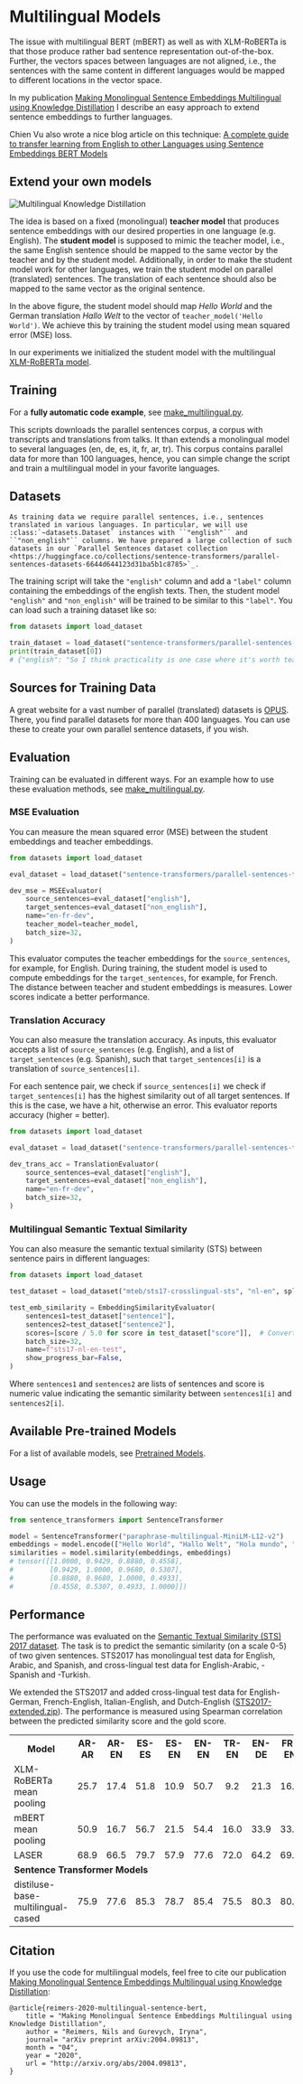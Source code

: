 # Multilingual Models
The issue with multilingual BERT (mBERT) as well as with XLM-RoBERTa is that those produce rather bad sentence representation out-of-the-box. Further, the vectors spaces between languages are not aligned, i.e., the sentences with the same content in different languages would be mapped to different locations in the vector space.

In my publication [Making Monolingual Sentence Embeddings Multilingual using Knowledge Distillation](https://arxiv.org/abs/2004.09813) I describe an easy approach to extend sentence embeddings to further languages.

Chien Vu also wrote a nice blog article on this technique: [A complete guide to transfer learning from English to other Languages using Sentence Embeddings BERT Models](https://towardsdatascience.com/a-complete-guide-to-transfer-learning-from-english-to-other-languages-using-sentence-embeddings-8c427f8804a9)

## Extend your own models
![Multilingual Knowledge Distillation](https://raw.githubusercontent.com/UKPLab/sentence-transformers/master/docs/img/multilingual-distillation.png)

The idea is based on a fixed (monolingual) **teacher model** that produces sentence embeddings with our desired properties in one language (e.g. English). The **student model** is supposed to mimic the teacher model, i.e., the same English sentence should be mapped to the same vector by the teacher and by the student model. Additionally, in order to make the student model work for other languages, we train the student model on parallel (translated) sentences. The translation of each sentence should also be mapped to the same vector as the original sentence.

In the above figure, the student model should map *Hello World* and the German translation *Hallo Welt* to the vector of ``teacher_model('Hello World')``. We achieve this by training the student model using mean squared error (MSE) loss.

In our experiments we initialized the student model with the multilingual [XLM-RoBERTa model](https://huggingface.co/FacebookAI/xlm-roberta-base). 

## Training 
For a **fully automatic code example**, see [make_multilingual.py](make_multilingual.py). 

This scripts downloads the parallel sentences corpus, a corpus with transcripts and translations from talks. It than extends a monolingual model to several languages (en, de, es, it, fr, ar, tr). This corpus contains parallel data for more than 100 languages, hence, you can simple change the script and train a multilingual model in your favorite languages.

## Datasets

```{eval-rst}
As training data we require parallel sentences, i.e., sentences translated in various languages. In particular, we will use :class:`~datasets.Dataset` instances with ``"english"`` and ``"non_english"`` columns. We have prepared a large collection of such datasets in our `Parallel Sentences dataset collection <https://huggingface.co/collections/sentence-transformers/parallel-sentences-datasets-6644d644123d31ba5b1c8785>`_.
```

The training script will take the `"english"` column and add a `"label"` column containing the embeddings of the english texts. Then, the student model `"english"` and `"non_english"` will be trained to be similar to this `"label"`. You can load such a training dataset like so:

```python
from datasets import load_dataset

train_dataset = load_dataset("sentence-transformers/parallel-sentences-talks", "en-de", split="train")
print(train_dataset[0])
# {"english": "So I think practicality is one case where it's worth teaching people by hand.", "non_english": "Ich denke, dass es sich aus diesem Grund lohnt, den Leuten das Rechnen von Hand beizubringen."}
```

## Sources for Training Data
A great website for a vast number of parallel (translated) datasets is [OPUS](http://opus.nlpl.eu/). There, you find parallel datasets for more than 400 languages. You can use these to create your own parallel sentence datasets, if you wish.

## Evaluation

Training can be evaluated in different ways. For an example how to use these evaluation methods, see [make_multilingual.py](make_multilingual.py). 

### MSE Evaluation
You can measure the mean squared error (MSE) between the student embeddings and teacher embeddings.

```python
from datasets import load_dataset

eval_dataset = load_dataset("sentence-transformers/parallel-sentences-talks", "en-fr", split="dev")

dev_mse = MSEEvaluator(
    source_sentences=eval_dataset["english"],
    target_sentences=eval_dataset["non_english"],
    name="en-fr-dev",
    teacher_model=teacher_model,
    batch_size=32,
)
```

This evaluator computes the teacher embeddings for the `source_sentences`, for example, for English. During training, the student model is used to compute embeddings for the `target_sentences`, for example, for French. The distance between teacher and student embeddings is measures. Lower scores indicate a better performance.

### Translation Accuracy
You can also measure the translation accuracy. As inputs, this evaluator accepts a list of `source_sentences` (e.g. English), and a list of `target_sentences` (e.g. Spanish), such that `target_sentences[i]` is a translation of `source_sentences[i]`.

For each sentence pair, we check if `source_sentences[i]` we check if `target_sentences[i]` has the highest similarity out of all target sentences. If this is the case, we have a hit, otherwise an error. This evaluator reports accuracy (higher = better). 

```python
from datasets import load_dataset

eval_dataset = load_dataset("sentence-transformers/parallel-sentences-talks", "en-fr", split="dev")

dev_trans_acc = TranslationEvaluator(
    source_sentences=eval_dataset["english"],
    target_sentences=eval_dataset["non_english"],
    name="en-fr-dev",
    batch_size=32,
)
```

### Multilingual Semantic Textual Similarity
You can also measure the semantic textual similarity (STS) between sentence pairs in different languages:

```python
from datasets import load_dataset

test_dataset = load_dataset("mteb/sts17-crosslingual-sts", "nl-en", split="test")

test_emb_similarity = EmbeddingSimilarityEvaluator(
    sentences1=test_dataset["sentence1"],
    sentences2=test_dataset["sentence2"],
    scores=[score / 5.0 for score in test_dataset["score"]],  # Convert 0-5 scores to 0-1 scores
    batch_size=32,
    name=f"sts17-nl-en-test",
    show_progress_bar=False,
)
```

Where `sentences1` and `sentences2` are lists of sentences and score is numeric value indicating the semantic similarity between `sentences1[i]` and `sentences2[i]`.

## Available Pre-trained Models
For a list of available models, see [Pretrained Models](../../../docs/sentence_transformer/pretrained_models.html#multilingual-models).

## Usage
You can use the models in the following way:

```python
from sentence_transformers import SentenceTransformer

model = SentenceTransformer("paraphrase-multilingual-MiniLM-L12-v2")
embeddings = model.encode(["Hello World", "Hallo Welt", "Hola mundo", "Bye, Moon!"])
similarities = model.similarity(embeddings, embeddings)
# tensor([[1.0000, 0.9429, 0.8880, 0.4558],
#         [0.9429, 1.0000, 0.9680, 0.5307],
#         [0.8880, 0.9680, 1.0000, 0.4933],
#         [0.4558, 0.5307, 0.4933, 1.0000]])
```

## Performance
The performance was evaluated on the [Semantic Textual Similarity (STS) 2017 dataset](http://ixa2.si.ehu.es/stswiki/index.php/Main_Page). The task is to predict the semantic similarity (on a scale 0-5) of two given sentences. STS2017 has monolingual test data for English, Arabic, and Spanish, and cross-lingual test data for English-Arabic, -Spanish and -Turkish.

We extended the STS2017 and added cross-lingual test data for English-German, French-English, Italian-English, and Dutch-English ([STS2017-extended.zip](https://public.ukp.informatik.tu-darmstadt.de/reimers/sentence-transformers/datasets/STS2017-extended.zip)). The performance is measured using Spearman correlation between the predicted similarity score and the gold score.

<table class="docutils">
  <tr>
    <th>Model</th>
    <th>AR-AR</th>
    <th>AR-EN</th>
    <th>ES-ES</th>
    <th>ES-EN</th>
    <th>EN-EN</th>
    <th>TR-EN</th>
    <th>EN-DE</th>
    <th>FR-EN</th>
    <th>IT-EN</th>
    <th>NL-EN</th>
    <th>Average</th>
  </tr>
  <tr>
    <td>XLM-RoBERTa mean pooling </td>
    <td align="center">25.7</td>
    <td align="center">17.4</td>
    <td align="center">51.8</td>
    <td align="center">10.9</td>
    <td align="center">50.7</td>
    <td align="center">9.2</td>
    <td align="center">21.3</td>
    <td align="center">16.6</td>
    <td align="center">22.9</td>
    <td align="center">26.0</td>
    <td align="center">25.2</td>
  </tr>
  <tr>
    <td>mBERT mean pooling </td>
    <td align="center">50.9</td>
    <td align="center">16.7</td>
    <td align="center">56.7</td>
    <td align="center">21.5</td>
    <td align="center">54.4</td>
    <td align="center">16.0</td>
    <td align="center">33.9</td>
    <td align="center">33.0</td>
    <td align="center">34.0</td>
    <td align="center">35.6</td>
    <td align="center">35.3</td>
  </tr>
  <tr>
    <td>LASER</td>
    <td align="center">68.9</td>
    <td align="center">66.5</td>
    <td align="center">79.7</td>
    <td align="center">57.9</td>
    <td align="center">77.6</td>
    <td align="center">72.0</td>
    <td align="center">64.2</td>
    <td align="center">69.1</td>
    <td align="center">70.8</td>
    <td align="center">68.5</td>
    <td align="center">69.5</td>
  </tr> 
  <tr>
    <td colspan="12"><b>Sentence Transformer Models</b></td>
  </tr>
  <tr>
  <td>distiluse-base-multilingual-cased</td>
    <td align="center">75.9</td>
    <td align="center">77.6</td>
    <td align="center">85.3</td>
    <td align="center">78.7</td>
    <td align="center">85.4</td>
    <td align="center">75.5</td>
    <td align="center">80.3</td>
    <td align="center">80.2</td>
    <td align="center">80.5</td>
    <td align="center">81.7</td>
    <td align="center">80.1</td>
    </tr>
</table>

## Citation
If you use the code for multilingual models, feel free to cite our publication [Making Monolingual Sentence Embeddings Multilingual using Knowledge Distillation](https://arxiv.org/abs/2004.09813):
``` 
@article{reimers-2020-multilingual-sentence-bert,
    title = "Making Monolingual Sentence Embeddings Multilingual using Knowledge Distillation",
    author = "Reimers, Nils and Gurevych, Iryna",
    journal= "arXiv preprint arXiv:2004.09813",
    month = "04",
    year = "2020",
    url = "http://arxiv.org/abs/2004.09813",
}
```
